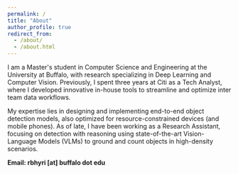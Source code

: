 ```yaml
---
permalink: /
title: "About"
author_profile: true
redirect_from: 
  - /about/
  - /about.html
---
```


I am a Master's student in Computer Science and Engineering at the University at Buffalo, with research specializing in Deep Learning and Computer Vision. Previously, I spent three years at Citi as a Tech Analyst, where I developed innovative in-house tools to streamline and optimize inter team data workflows. 

My expertise lies in designing and implementing end-to-end object detection models, also optimized for resource-constrained devices (and mobile phones). As of late, I have been working as a Research Assistant, focusing on detection with reasoning using state-of-the-art Vision-Language Models (VLMs) to ground and count objects in high-density scenarios.

**Email: rbhyri [at] buffalo dot edu**